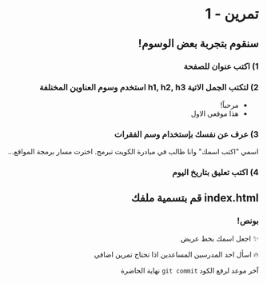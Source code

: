 <div dir="rtl">

#  تمرين - 1
## سنقوم بتجربة بعض الوسوم!

### 1) اكتب عنوان للصفحة

### 2) لتكتب الجمل الاتية h1, h2, h3 استخدم وسوم العناوين المخنلفة 
- مرحباً!
- هذا موقعي الاول

### 3) عرف عن نفسك بإستخدام وسم الفقرات 
اسمي "اكتب اسمك" وانا طالب في مبادرة الكويت تبرمج. اخترت مسار برمجة المواقع...


### 4) اكتب تعليق بتاريخ اليوم 

## index.html قم بتسمية ملفك


### بونص!
✨
اجعل اسمك بخط عريض

🔥 
اسأل احد المدرسين المساعدين اذا تحتاج تمرين اضافي


آخر موعد لرفع الكود `git commit`
نهاية الحاضرة

</div>
